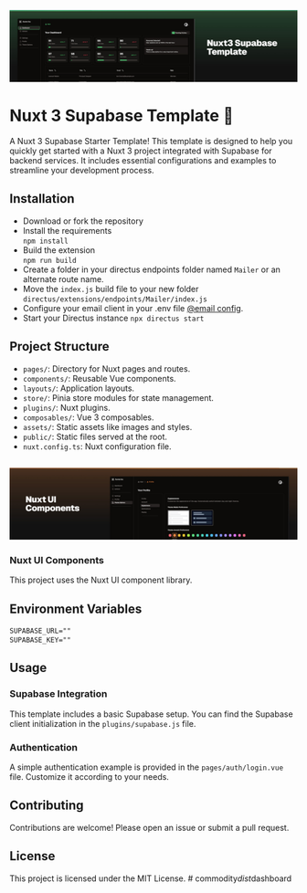 ![Directus Mailer](/docs/header.jpg)

# Nuxt 3 Supabase Template 🧱

A Nuxt 3 Supabase Starter Template! This template is designed to help you quickly get started with a Nuxt 3 project integrated with Supabase for backend services. It includes essential configurations and examples to streamline your development process.

## Installation

- Download or fork the repository
- Install the requirements\
  `npm install`
- Build the extension\
  `npm run build`
- Create a folder in your directus endpoints folder named `Mailer` or an alternate route name.
- Move the `index.js` build file to your new folder `directus/extensions/endpoints/Mailer/index.js`
- Configure your email client in your .env file [@email config](https://docs.directus.io/configuration/config-options/#email).
- Start your Directus instance `npx directus start`

## Project Structure

-   `pages/`: Directory for Nuxt pages and routes.
-   `components/`: Reusable Vue components.
-   `layouts/`: Application layouts.
-   `store/`: Pinia store modules for state management.
-   `plugins/`: Nuxt plugins.
-   `composables/`: Vue 3 composables.
-   `assets/`: Static assets like images and styles.
-   `public/`: Static files served at the root.
-   `nuxt.config.ts`: Nuxt configuration file.

## 
![Directus Mailer](/docs/nuxtuibanner.jpg)
### Nuxt UI Components
This project uses the Nuxt UI component library.

## Environment Variables

```
SUPABASE_URL=""
SUPABASE_KEY=""
```

## Usage

### Supabase Integration

This template includes a basic Supabase setup. You can find the Supabase client initialization in the `plugins/supabase.js` file.

### Authentication

A simple authentication example is provided in the `pages/auth/login.vue` file. Customize it according to your needs.

## Contributing

Contributions are welcome! Please open an issue or submit a pull request.

## License

This project is licensed under the MIT License.
#   c o m m o d i t y _ d i s t _ d a s h b o a r d 
 
 